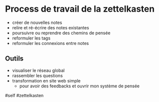 # Process de travail de la zettelkasten

- créer de nouvelles notes
- relire et ré-écrire des notes existantes
- poursuivre ou reprendre des chemins de pensée
- reformuler les tags
- reformuler les connexions entre notes


## Outils

- visualiser le réseau global
- rassembler les questions
- transformation en site web simple
	- pour avoir des feedbacks et ouvrir mon système de pensée

#self #zettelkasten 
